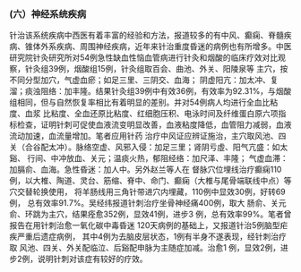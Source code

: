###   (六）神经系统疾病

  针治该系统疾病中西医有着丰富的经验和方法，报道较多的有中风、癫痫、脊髓疾病、锥体外系疾病、周围神经疾病，近年来针治重度昏迷的病例也有所增多。中医研究院针灸研究所对54例急性缺血性恼血管病进行针灸和烟酸的临床疗效对比观察，针灸组39例，烟酸组15例，针灸组取百会、曲池、外关、阳陵泉等 主穴，按不同分型加穴，气虚血瘀；如足三里、三阴交、血海； 阴虚阳亢：加太冲、复溜；痰浊阻络：加丰隆。结果针灸组39例中有效36例，有效率为92.31%，与烟酸组相同，但与自然恢复率相比有着明显的差别。并对54例病人均进行全血比粘度、血浆 比粘度、全血还原比粘度、红细胞压积、电泳时间及纤维蛋白原六项指标检查，证明针刺可促使血液流变明显改善，血液粘度降低，血管阻力减弱，血液流动加速，血流量增加。笔者应用针药   治疗中风证应辨证施治，主穴取风池、四关（合谷配太冲）。脉络空虚、风邪入侵：加足三里；肾阴亏虛、阳气亢盛：如太谿、   行间、中冲放血、关元；温痰火热，郁阻经络：加尺泽、丰隆；  气虚血滞：加膈俞、血海。急性昏迷：加人中。另外赵兰等人在 督脉穴位埋线治疗癫痫110例，以大椎、陶道、灵台、筋缩、脊中、命门、癫痫（大椎与尾骨端联线中点）等穴交替轮换使用， 将羊肠线用三角针带进穴内埋藏，110例中显效30例，好转69例， 总有效率91.7%。吴经纬报道针刺治疗坐骨神经痛400例，取大 肠俞、关元俞、环跳为主穴，结果痊愈352例，显效41例，进步3 例，总有效率99%。笔者曾报告在用针刺治愈一氧化碳中毒昏迷 120天病例的基础上，又报道针治5例脑型疟疾严重后遗症病例， 其中4例为去脑皮层状态，1例有半身不遂表现，经针刺治疗取 风池、四关、外关配临泣、后谿配申脉为主随症加减。治愈1 例，显效2例，进步2例，说明针刺对该症有较好的疗效。  
